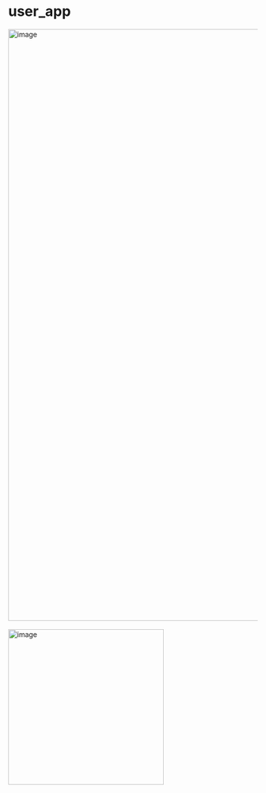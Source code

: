 # user_app


<img width="1195" alt="image" src="https://github.com/Anonymousgaurav/flutter_web_ecommerce_user_app/assets/26230006/63a7883d-8a64-4cd9-9d30-2ef9360b5440">


<BR>
<BR>

<img width="314" alt="image" src="https://github.com/Anonymousgaurav/flutter_web_ecommerce_user_app/assets/26230006/2cb3193a-ce16-4988-b879-a41b26c57b5d">
